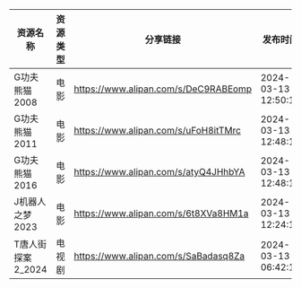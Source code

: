 | 资源名称         | 资源类型 | 分享链接                                 | 发布时间                |
| ------------ | ---- | ------------------------------------ | ------------------- |
| G功夫熊猫2008    | 电影   | https://www.alipan.com/s/DeC9RABEomp | 2024-03-13 12:50:18 |
| G功夫熊猫2011    | 电影   | https://www.alipan.com/s/uFoH8itTMrc | 2024-03-13 12:48:15 |
| G功夫熊猫2016    | 电影   | https://www.alipan.com/s/atyQ4JHhbYA | 2024-03-13 12:48:19 |
| J机器人之梦2023   | 电影   | https://www.alipan.com/s/6t8XVa8HM1a | 2024-03-13 12:24:11 |
| T唐人街探案2_2024 | 电视剧  | https://www.alipan.com/s/SaBadasq8Za | 2024-03-13 06:42:10 |
